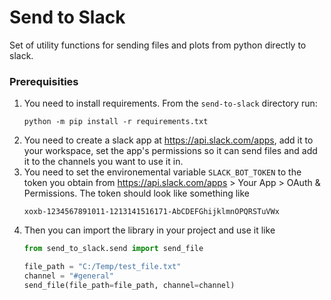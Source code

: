 Send to Slack
=============
Set of utility functions for sending files and plots from python directly to slack.

### Prerequisities
1. You need to install requirements. From the `send-to-slack` directory run: 
    ```
    python -m pip install -r requirements.txt
    ```
1. You need to create a slack app at https://api.slack.com/apps, add it to your workspace, set the app's permissions 
so it can send files and add it to the channels you want to use it in.    
1. You need to set the environemental variable `SLACK_BOT_TOKEN` to the token you obtain from https://api.slack.com/apps > Your App > OAuth & Permissions. 
The token should look like something like 
    ```
    xoxb-1234567891011-1213141516171-AbCDEFGhijklmnOPQRSTuVWx
    ```   
1. Then you can import the library in your project and use it like 
    ```python
    from send_to_slack.send import send_file
    
    file_path = "C:/Temp/test_file.txt"
    channel = "#general"
    send_file(file_path=file_path, channel=channel)
    
    ```   